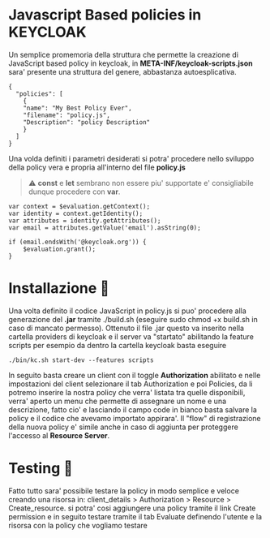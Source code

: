 # Javascript Based policies in KEYCLOAK

Un semplice promemoria della struttura che permette la creazione di JavaScript based policy in keycloak, in <strong>META-INF/keycloak-scripts.json</strong> sara' presente una struttura del genere, abbastanza autoesplicativa.

```
{
  "policies": [
    {
    "name": "My Best Policy Ever",
    "filename": "policy.js",
    "Description": "policy Description"
    }
  ]
}
```
Una volda definiti i parametri desiderati si potra' procedere nello sviluppo della policy vera e propria all'interno del file <strong>policy.js</strong>
> :warning: <strong>const</strong> e <strong>let</strong> sembrano non essere piu' supportate e' consigliabile dunque procedere con <strong>var</strong>.

```
var context = $evaluation.getContext();
var identity = context.getIdentity();
var attributes = identity.getAttributes();
var email = attributes.getValue('email').asString(0);

if (email.endsWith('@keycloak.org')) {
    $evaluation.grant();
}

```

# Installazione :floppy_disk:
Una volta definito il codice JavaScript in policy.js si puo' procedere alla generazione del <strong>.jar</strong> tramite ./build.sh (eseguire sudo chmod +x build.sh in caso di mancato permesso).
Ottenuto il file .jar questo va inserito nella cartella providers di keycloak e il server va "startato" abilitando la feature scripts per esempio da dentro la cartella keycloak basta eseguire
```
./bin/kc.sh start-dev --features scripts  
```
In seguito basta creare un client con il toggle <strong>Authorization</strong> abilitato e nelle impostazioni del client selezionare il tab Authorization e poi Policies, da li potremo inserire la nostra policy che verra' listata tra quelle disponibili, verra' aperto un menu che permette di assegnare un nome e una descrizione, fatto cio' e lasciando il campo code in bianco basta salvare la policy e il codice che avevamo importato appirara'. Il "flow" di registrazione della nuova policy e' simile anche in caso di aggiunta per proteggere l'accesso al <strong>Resource Server</strong>.

# Testing :construction:
Fatto tutto sara' possibile testare la policy in modo semplice e veloce creando una risorsa in: client_details > Authorization > Resource > Create_resource.
si potra' cosi aggiungere una policy tramite il link Create permission e in seguito testare tramite il tab Evaluate definendo l'utente e la risorsa con la policy che vogliamo testare